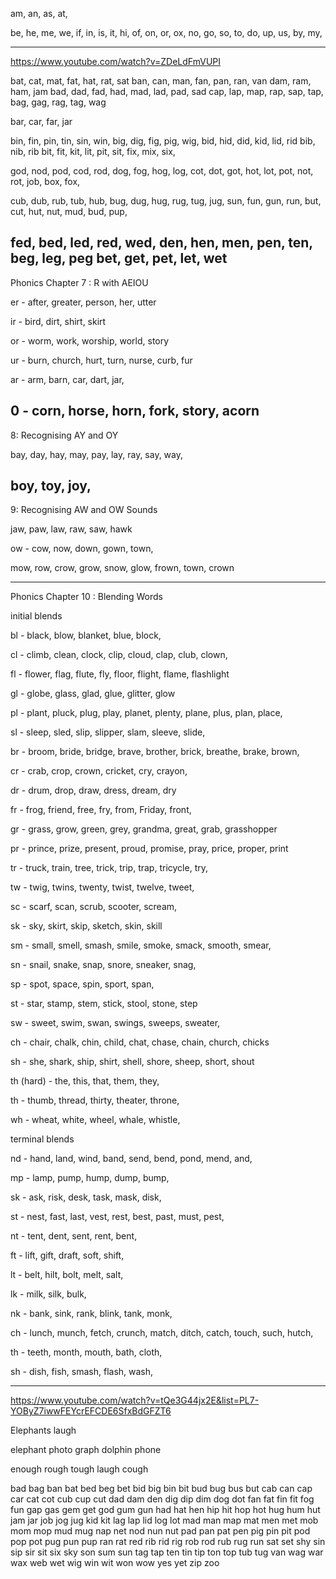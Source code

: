 
am, an, as, at,   

be, he, me, we, 
if, in, is, it,  hi, 
 of, on, or, ox, no, go, so, to,  do,
up, us, 
by, my, 


----
https://www.youtube.com/watch?v=ZDeLdFmVUPI

bat, cat, mat, fat, hat, rat, sat
ban, can, man, fan, pan, ran, van
dam, ram, ham, jam
bad, dad, fad, had, mad, lad, pad, sad
cap, lap, map, rap, sap, tap, 
bag, gag, rag, tag, wag

bar, car, far, jar

bin, fin, pin, tin, sin, win, 
big, dig, fig, pig, wig, 
bid, hid, did, kid, lid, rid
bib, nib, rib
bit, fit, kit, lit, pit, sit, 
fix, mix, six, 

god, nod, pod, cod, rod, 
dog, fog, hog, log, 
cot, dot, got, hot, lot, pot, not, rot, 
job, box, fox, 

cub, dub, rub, tub, hub, 
bug, dug, hug, rug, tug, jug, 
sun, fun, gun, run, 
but, cut, hut, nut, 
mud, bud, pup, 
 
fed, bed, led, red, wed, 
den, hen, men, pen, ten, 
beg, leg, peg
bet, get, pet, let, wet
---

Phonics Chapter 7 : R with AEIOU

er - after, greater, person, her, utter

ir - bird, dirt, shirt, skirt

or - worm, work, worship, world, story

ur - burn, church, hurt, turn, nurse, curb, fur

ar - arm, barn, car, dart, jar, 

0 - corn, horse, horn, fork, story, acorn
----

8: Recognising AY and OY

bay, day, hay, may, pay, lay, ray, say, way, 

boy, toy, joy, 
-----

9: Recognising AW and OW Sounds 

jaw, paw, law, raw, saw, hawk

ow - cow, now, down, gown, town, 

mow, row, crow, grow, snow, glow, frown, town, crown


------

Phonics Chapter 10 : Blending Words

initial blends

bl - black, blow, blanket, blue, block, 

cl - climb, clean, clock, clip, cloud, clap, club, clown, 

fl - flower, flag, flute, fly, floor, flight, flame, flashlight

gl - globe, glass, glad, glue, glitter, glow

pl - plant, pluck, plug, play, planet, plenty, plane, plus, plan, place, 

sl - sleep, sled, slip, slipper, slam, sleeve,  slide, 

br - broom, bride, bridge, brave, brother, brick, breathe, brake, brown, 

cr - crab, crop, crown, cricket, cry, crayon,

dr - drum, drop, draw, dress, dream, dry 

fr - frog, friend, free, fry, from, Friday, front,

gr - grass, grow, green, grey, grandma, great, grab, grasshopper

pr - prince, prize, present, proud, promise, pray, price, proper, print 

tr - truck, train, tree, trick, trip, trap, tricycle, try, 

tw - twig, twins, twenty, twist, twelve, tweet, 

sc - scarf, scan, scrub, scooter, scream, 

sk - sky, skirt, skip, sketch, skin, skill

sm - small, smell, smash, smile, smoke, smack, smooth, smear, 

sn - snail, snake, snap, snore, sneaker, snag, 

sp - spot, space, spin, sport, span, 

st - star, stamp, stem, stick, stool, stone, step

sw - sweet, swim, swan, swings, sweeps, sweater, 

ch - chair, chalk, chin, child, chat, chase, chain, church, chicks

sh - she, shark, ship, shirt, shell, shore, sheep, short, shout

th (hard) - the, this, that, them, they, 

th - thumb, thread, thirty, theater, throne, 

wh - wheat,  white, wheel, whale, whistle, 


terminal blends 

nd - hand, land, wind, band, send, bend, pond, mend, and, 

mp - lamp, pump, hump, dump, bump,  

sk - ask, risk, desk, task, mask, disk, 

st - nest, fast, last, vest, rest, best, past, must, pest, 

nt - tent, dent, sent, rent, bent, 

ft - lift, gift, draft, soft, shift, 

lt - belt, hilt, bolt, melt, salt, 

lk - milk, silk, bulk, 

nk - bank, sink, rank, blink, tank, monk, 

ch - lunch, munch, fetch, crunch, match, ditch, catch, touch, such, hutch, 

th - teeth, month, mouth, bath, cloth, 

sh - dish, fish, smash, flash, wash,

--- 




https://www.youtube.com/watch?v=tQe3G44jx2E&list=PL7-YOByZ7iwwFEYcrEFCDE6SfxBdGFZT6

Elephants laugh 

elephant
photo
graph
dolphin
phone


enough
rough
tough
laugh
cough



bad
bag
ban
bat
bed
beg
bet
bid
big
bin
bit
bud
bug
bus
but
cab
can
cap
car
cat
cot
cub
cup
cut
dad
dam
den
dig
dip
dim
dog
dot
fan
fat
fin
fit
fog
fun
gap
gas
gem
get
god
gum
gun
had
hat
hen
hip
hit
hop
hot
hug
hum
hut
jam
jar
job
jog
jug
kid
kit
lag
lap
lid
log
lot
mad
man
map
mat
men
met
mob
mom
mop
mud
mug
nap
net
nod
nun
nut
pad
pan
pat
pen
pig
pin
pit
pod
pop
pot
pug
pun
pup
ran
rat
red
rib
rid
rig
rob
rod
rub
rug
run
sat
set
shy
sin
sip
sir
sit
six
sky
son
sum
sun
tag
tap
ten
tin
tip
ton
top
tub
tug
van
wag
war
wax
web
wet
wig
win
wit
won
wow
yes
yet
zip
zoo




